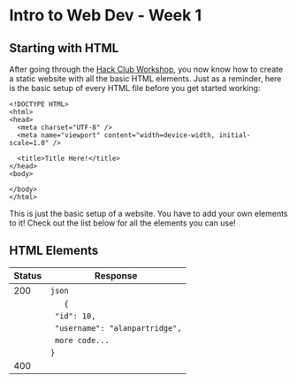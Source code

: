 # Intro to Web Dev - Week 1

## Starting with HTML
After going through the [Hack Club Workshop](https://hackclub.com/workshops/personal_website), you now know how to create a static website with all the basic HTML elements. Just as a reminder, here is the basic setup of every HTML file before you get started working:
```
<!DOCTYPE HTML>
<html>
<head>
  <meta charset="UTF-8" />
  <meta name="viewport" content="width=device-width, initial-scale=1.0" />

  <title>Title Here!</title>
</head>
<body>

</body>
</html>
```
This is just the basic setup of a website. You have to add your own elements to it! Check out the list below for all the elements you can use!

## HTML Elements

| Status | Response  |
| ------ | --------- |
| 200    | `json`                          |
|        | `   {`                          |
|        | ` "id": 10,`                    |
|        | ` "username": "alanpartridge",` |
|        | ` more code...`                 |
|        | `}`                             |
| 400    |                                 |

